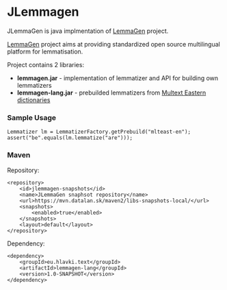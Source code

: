 # JLemmagen

JLemmaGen is java implmentation of [LemmaGen][lemmagen] project.

[LemmaGen][lemmagen] project aims at providing standardized open source multilingual platform for lemmatisation.

Project contains 2 libraries:

*    **lemmagen.jar** - implementation of lemmatizer and API for building own lemmatizers
*    **lemmagen-lang.jar** - prebuilded lemmatizers from [Multext Eastern dictionaries][multeast]

### Sample Usage
    Lemmatizer lm = LemmatizerFactory.getPrebuild("mlteast-en");
    assert("be".equals(lm.lemmatize("are")));

### Maven
Repository:

    <repository>
        <id>jlemmagen-snapshots</id>
        <name>JLemmaGen snaphsot repository</name>
        <url>https://mvn.datalan.sk/maven2/libs-snapshots-local/</url>
        <snapshots>
            <enabled>true</enabled>
        </snapshots>
        <layout>default</layout>
    </repository>

Dependency:

    <dependency>
        <groupId>eu.hlavki.text</groupId>
        <artifactId>lemmagen-lang</groupId>
        <version>1.0-SNAPSHOT</version>
    </dependency>

[lemmagen]: http://lemmatise.ijs.si/Software/Version3
[multeast]: http://nl.ijs.si/ME/V4/

